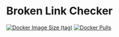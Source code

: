 # Broken Link Checker

[![Docker Image Size (tag)](https://img.shields.io/docker/image-size/crazyuploader/broken_link_checker/latest)](https://hub.docker.com/r/crazyuploader/broken_link_checker)
[![Docker Pulls](https://img.shields.io/docker/pulls/crazyuploader/broken_link_checker)](https://hub.docker.com/r/crazyuploader/broken_link_checker)
